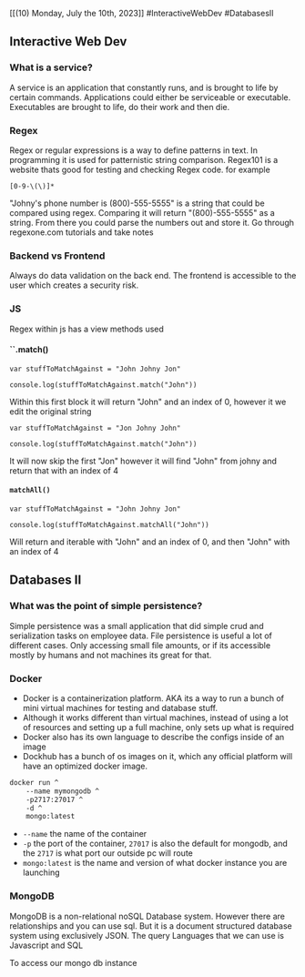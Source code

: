 [[(10) Monday, July the 10th, 2023]] #InteractiveWebDev #DatabasesII
## Interactive Web Dev
### What is a service?
A service is an application that constantly runs, and is brought to life by certain commands. Applications could either be serviceable or executable. Executables are brought to life, do their work and then die. 

### Regex
Regex or regular expressions is a way to define patterns in text. In programming it is used for patternistic string comparison. Regex101 is a website thats good for testing and checking Regex code. for example
```Regex
[0-9-\(\)]*
```
"Johny's phone number is (800)-555-5555" is a string that could be compared using regex. Comparing it will return "(800)-555-5555" as a string. From there you could parse the numbers out and store it. Go through regexone.com tutorials and take notes 

### Backend vs Frontend
Always do data validation on the back end. The frontend is accessible to the user which creates a security risk.

### JS
Regex within js has a view methods used
#### ``.match()
```JS
var stuffToMatchAgainst = "John Johny Jon"

console.log(stuffToMatchAgainst.match("John"))
```
Within this first block it will return "John" and an index of 0, however it we edit the original string
```JS
var stuffToMatchAgainst = "Jon Johny John"

console.log(stuffToMatchAgainst.match("John"))
```
It will now skip the first "Jon" however it will find "John" from johny and return that with an index of 4
#### `matchAll()`
```JS
var stuffToMatchAgainst = "John Johny Jon"

console.log(stuffToMatchAgainst.matchAll("John"))
```
Will return and iterable with "John" and an index of 0, and then "John" with an index of 4

## Databases II
### What was the point of simple persistence?
Simple persistence was a small application that did simple crud and serialization tasks on employee data. File persistence is useful a lot of different cases. Only accessing small file amounts, or if its accessible mostly by humans and not machines its great for that. 

### Docker
- Docker is a containerization platform. AKA its a way to run a bunch of mini virtual machines for testing and database stuff.
- Although it works different than virtual machines, instead of using a lot of resources and setting up a full machine, only sets up what is required 
- Docker also has its own language to describe the configs inside of an image
- Dockhub has a bunch of os images on it, which any official platform will have an optimized docker image.
```cmd
docker run ^
	--name mymongodb ^
	-p2717:27017 ^
	-d ^
	mongo:latest
```
- `--name` the name of the container
- `-p` the port of the container, `27017` is also the default for mongodb, and the `2717` is what port our outside pc will route
- `mongo:latest` is the name and version of what docker instance you are launching

### MongoDB
MongoDB is a non-relational noSQL Database system. However there are relationships and you can use sql. But it is a document structured database system using exclusively JSON.  The query Languages that we can use is Javascript and SQL

To access our mongo db instance 